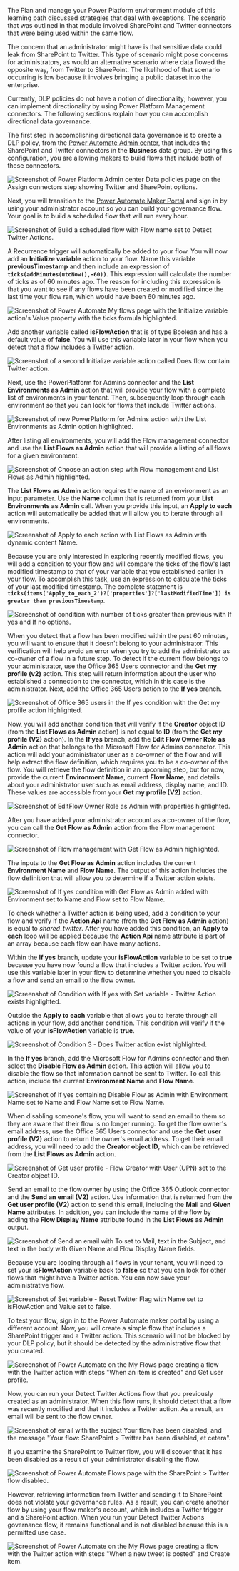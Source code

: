The Plan and manage your Power Platform environment module of this
learning path discussed strategies that deal with exceptions. The
scenario that was outlined in that module involved SharePoint and
Twitter connectors that were being used within the same flow.

The concern that an administrator might have is that sensitive data
could leak from SharePoint to Twitter. This type of scenario might
pose concerns for administrators, as would an alternative scenario
where data flowed the opposite way, from Twitter to SharePoint.
The likelihood of that scenario occurring is low because it involves
bringing a public dataset into the enterprise.

Currently, DLP policies do not have a notion of directionality; however,
you can implement directionality by using Power Platform Management connectors.
The following sections explain how you can accomplish directional data governance.

The first step in accomplishing directional data governance is to create a DLP policy, from the
[Power Automate Admin center](https://admin.powerplatform.microsoft.com/?azure-portal=true),
that includes the SharePoint and Twitter connectors in the **Business**
data group. By using this configuration, you are allowing makers to build flows
that include both of these connectors.

![Screenshot of Power Platform Admin center Data policies page on the Assign connectors step showing Twitter and SharePoint options.](../media/17-twitter-sharepoint-update.png)

Next, you will transition to the [Power Automate Maker Portal](https://flow.microsoft.com/?azure-portal=true)
and sign in by using your administrator account so you can build your governance flow. Your goal is to build
a scheduled flow that will run every hour.

![Screenshot of Build a scheduled flow with Flow name set to Detect Twitter Actions.](../media/18-new-flow.png)

A Recurrence trigger will automatically be added to your flow. You will
now add an **Initialize variable** action to your flow. Name this
variable **previousTimestamp** and then include an expression of
**```ticks(addMinutes(utcNow(),-60))```**. This expression will calculate the
number of ticks as of 60 minutes ago. The reason for including this expression is
that you want to see if any flows have been created or modified since the
last time your flow ran, which would have been 60 minutes ago.

![Screenshot of Power Automate My flows page with the Initialize variable action's Value property with the ticks formula highlighted.](../media/19-variable.png)

Add another variable called **isFlowAction** that is of type
Boolean and has a default value of **false**. You will use this variable
later in your flow when you detect that a flow includes a Twitter action.

![Screenshot of a second Initialize variable action called Does flow contain Twitter action.](../media/34-twitter-boolean.png)

Next, use the PowerPlatform for Admins connector and the
**List Environments as Admin** action that will provide your flow with a complete
list of environments in your tenant. Then, subsequently loop through
each environment so that you can look for flows that include Twitter actions.

![Screenshot of new PowerPlatform for Admins action with the List Environments as Admin option highlighted.](../media/20-list-environments.png)

After listing all environments, you will add the Flow management
connector and use the **List Flows as Admin** action that will provide a
listing of all flows for a given environment.

![Screenshot of Choose an action step with Flow management and List Flows as Admin highlighted.](../media/21-flow-management.png)

The **List Flows as Admin** action requires the name of an environment as
an input parameter. Use the **Name** column that is returned from your **List
Environments as Admin** call. When you provide this input, an **Apply to each**
action will automatically be added that will allow you to iterate through all environments.

![Screenshot of Apply to each action with List Flows as Admin with dynamic content Name.](../media/22-list-flows-admin.png)

Because you are only interested in exploring recently modified flows, you
will add a condition to your flow and will compare the ticks of the
flow's last modified timestamp to that of your variable that you
established earlier in your flow. To accomplish this task, use an
expression to calculate the ticks of your last modified timestamp. The
complete statement is **```ticks(items('Apply_to_each_2')?['properties']?['lastModifiedTime']) is greater than previousTimestamp```**.

![Screenshot of condition with number of ticks greater than previous with If yes and If no options.](../media/23-compare-ticks.png)

When you detect that a flow has been modified within the past 60 minutes, you will
want to ensure that it doesn't belong to your administrator. This verification will help
avoid an error when you try to add the administrator as co-owner of
a flow in a future step. To detect if the current flow belongs to your
administrator, use the Office 365 Users connector and the **Get my
profile (v2)** action. This step will return information about the user who
established a connection to the connector, which in this case is the
administrator. Next, add the Office 365 Users action to the **If yes**
branch.

![Screenshot of Office 365 users in the If yes condition with the Get my profile action highlighted.](../media/25-o365-users.png)

Now, you will add another condition that will verify if the **Creator**
object ID (from the **List Flows as Admin** action) is not equal to **ID** (from
the **Get my profile (V2)** action). In the **If yes** branch, add
the **Edit Flow Owner Role as Admin** action that belongs to the Microsoft
Flow for Admins connector. This action will add your administrator user
as a co-owner of the flow and will help extract the flow
definition, which requires you to be a co-owner of the flow. You will
retrieve the flow definition in an upcoming step, but for now,
provide the current **Environment Name**, current **Flow Name**, and details
about your administrator user such as email address, display name, and
ID. These values are accessible from your **Get my profile (V2)** action.

![Screenshot of EditFlow Owner Role as Admin with properties highlighted.](../media/24-edit-flow-owners.png)

After you have added your administrator account as a co-owner of the
flow, you can call the **Get Flow as Admin** action from the Flow management
connector.

![Screenshot of Flow management with Get Flow as Admin highlighted.](../media/27-get-flow-admin.png)

The inputs to the **Get Flow as Admin** action includes the current
**Environment Name** and **Flow Name**. The output of this action includes the
flow definition that will allow you to determine if a Twitter action exists.

![Screenshot of If yes condition with Get Flow as Admin added with Environment set to Name and Flow set to Flow Name.](../media/28-get-flow.png)

To check whether a Twitter action is being used, add a
condition to your flow and verify if the **Action Api** name (from the
**Get Flow as Admin** action) is equal to *shared_twitter*. After you have added this
condition, an **Apply to each** loop will be applied because the **Action Api**
name attribute is part of an array because each flow can have many actions.

Within the **If yes** branch, update your **isFlowAction** variable
to be set to **true** because you have now found a flow that includes a Twitter
action. You will use this variable later in your flow to determine whether
you need to disable a flow and send an email to the flow owner.

![Screenshot of Condition with If yes with Set variable - Twitter Action exists highlighted.](../media/29-check-twitter.png)

Outside the **Apply to each** variable that allows you to iterate through all actions
in your flow, add another condition. This condition will verify if the value of your **isFlowAction** variable is **true**.

![Screenshot of Condition 3 - Does Twitter action exist highlighted.](../media/32-does-twitter-action-exist.png)

In the **If yes** branch, add the Microsoft Flow for Admins
connector and then select the **Disable Flow as Admin** action. This action
will allow you to disable the flow so that information cannot be sent to
Twitter. To call this action, include the current **Environment Name** and **Flow Name**.

![Screenshot of If yes containing Disable Flow as Admin with Environment Name set to Name and Flow Name set to Flow Name.](../media/33-disable-flow.png)

When disabling someone's flow, you will want to send an email to them so they
are aware that their flow is no longer running. To get the flow owner's
email address, use the Office 365 Users connector and use the **Get
user profile (V2)** action to return the owner's email address. To get
their email address, you will need to add the **Creator object ID**, which can
be retrieved from the **List Flows as Admin** action.

![Screenshot of Get user profile - Flow Creator with User (UPN) set to the Creator object ID.](../media/35-get-flow-creator-email.png)

Send an email to the flow owner by using the Office 365 Outlook
connector and the **Send an email (V2)** action. Use information
that is returned from the **Get user profile (V2)** action to send this email,
including the **Mail** and **Given Name** attributes. In addition, you can
include the name of the flow by adding the **Flow Display Name**
attribute found in the **List Flows as Admin** output.

![Screenshot of Send an email with To set to Mail, text in the Subject, and text in the body with Given Name and Flow Display Name fields.](../media/36-send-email.png)

Because you are looping through all flows in your tenant, you will need to set your
**isFlowAction** variable back to **false** so that you can look for other flows
that might have a Twitter action. You can now save your administrative flow.

![Screenshot of Set variable - Reset Twitter Flag with Name set to isFlowAction and Value set to false.](../media/37-reset-flag.png)

To test your flow, sign in to the Power Automate maker portal by using
a different account. Now, you will create a simple flow that includes a
SharePoint trigger and a Twitter action. This scenario
will not be blocked by your DLP policy, but it should be detected by the
administrative flow that you created.

![Screenshot of Power Automate on the My Flows page creating a flow with the Twitter action with steps "When an item is created" and Get user profile.](../media/39-create-flow-twitter-action.png)

Now, you can run your Detect Twitter Actions flow that you previously
created as an administrator. When this flow runs, it should detect that
a flow was recently modified and that it includes a Twitter action. As a
result, an email will be sent to the flow owner.

![Screenshot of email with the subject Your flow has been disabled, and the message "Your flow: SharePoint > Twitter has been disabled, et cetera".](../media/40-test-results.png)

If you examine the SharePoint to Twitter flow, you will discover that it
has been disabled as a result of your administrator disabling the flow.

![Screenshot of Power Automate Flows page with the SharePoint > Twitter flow disabled.](../media/42-disabled.png)

However, retrieving information from Twitter
and sending it to SharePoint does not violate your governance rules. As
a result, you can create another flow by using your flow maker's account,
which includes a Twitter trigger and a SharePoint action. When you run your
Detect Twitter Actions governance flow, it remains functional and
is not disabled because this is a permitted use case.

![Screenshot of Power Automate on the My Flows page creating a flow with the Twitter action with steps "When a new tweet is posted" and Create item.](../media/41-create-flow-twitter-trigger.png)
